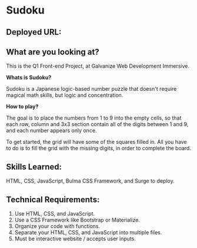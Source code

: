 # Sudoku

## Deployed URL: 

## What are you looking at? 
This is the Q1 Front-end Project, at Galvanize Web Development Immersive.

**Whats is Sudoku?**

Sudoku is a Japanese logic-based number puzzle that doesn't require magical math skills, but logic and concentration.

**How to play?**

The goal is to place the numbers from 1 to 9 into the empty cells, so that each row, column and 3x3 section contain all of the digits between 1 and 9, and each number appears only once.

To get started, the grid will have some of the squares filled in. All you have to do is to fill the grid with the missing digits, in order to complete the board.

## Skills Learned: 
HTML, CSS, JavaScript, Bulma CSS Framework, and Surge to deploy.

## Technical Requirements:
1. Use HTML, CSS, and JavaScript.
2. Use a CSS Framework like Bootstrap or Materialize.
3. Organize your code with functions.
4. Separate your HTML, CSS, and JavaScript into multiple files.
5. Must be interactive website / accepts user inputs.

